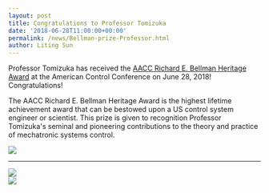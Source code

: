 ```yaml
---
layout: post
title: Congratulations to Professor Tomizuka
date: '2018-06-28T11:00:00+00:00'
permalink: /news/Bellman-prize-Professor.html
author: Liting Sun
---
```


Professor Tomizuka has received the [AACC Richard E. Bellman Heritage Award](http://a2c2.org/awards/richard-e-bellman-control-heritage-award) at the American Control Conference on June 28, 2018! Congratulations!

The AACC Richard E. Bellman Heritage Award is the highest lifetime achievement award that can be bestowed upon a US control system engineer or scientist. This prize is given to recognition Professor Tomizuka's seminal and pioneering contributions to the theory and practice of mechatronic systems control.  

<div class="col-md-12">
<a href="{{ site.baseurl }}/assets/images/posts/2018_Bellman_3.jpg" data-lightbox="AACC Bellman" data-title="AACC Bellman Heritage Award">
	<img src="{{ site.baseurl }}/assets/images/posts/2018_Bellman_3.jpg" title=" "></a>
<hr>

<div class="col-md-6">
<a href="{{ site.baseurl }}/assets/images/posts/2018_Bellman_plaque.jpg" data-lightbox="AACC Bellman" data-title="Bellman Award Plaque">
  <img src="{{ site.baseurl }}/assets/images/posts/2018_Bellman_plaque.jpg" title=" "></a>
</div>

<div class="col-md-6">

<a href="{{ site.baseurl }}/assets/images/posts/2018_Bellman_2.jpg" data-lightbox="AACC Bellman" data-title="All awards">
  <img src="{{ site.baseurl }}/assets/images/posts/2018_Bellman_2.jpg" title=" "></a>
</div>

</div>